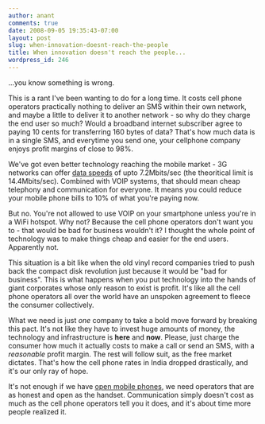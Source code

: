 ```yaml
---
author: anant
comments: true
date: 2008-09-05 19:35:43-07:00
layout: post
slug: when-innovation-doesnt-reach-the-people
title: When innovation doesn't reach the people...
wordpress_id: 246
---
```


...you know something is wrong.

This is a rant I've been wanting to do for a long time. It costs cell phone operators practically nothing to deliver an SMS within their own network, and maybe a little to deliver it to another network - so why do they charge the end user so much? Would a broadband internet subscriber agree to paying 10 cents for transferring 160 bytes of data? That's how much data is in a single SMS, and everytime you send one, your cellphone company enjoys profit margins of close to 98%.

We've got even better technology reaching the mobile market - 3G networks can offer [data speeds](http://en.wikipedia.org/wiki/HSDPA) of upto 7.2Mbits/sec (the theoritical limit is 14.4Mbits/sec). Combined with VOIP systems, that should mean cheap telephony and communication for everyone. It means you could reduce your mobile phone bills to 10% of what you're paying now.

But no. You're not allowed to use VOIP on your smartphone unless you're in a WiFi hotspot. Why not? Because the cell phone operators don't want you to - that would be bad for business wouldn't it? I thought the whole point of technology was to make things cheap and easier for the end users. Apparently not.

This situation is a bit like when the old vinyl record companies tried to push back the compact disk revolution just because it would be "bad for business". This is what happens when you put technology into the hands of giant corporates whose only reason to exist is profit. It's like all the cell phone operators all over the world have an unspoken agreement to fleece the consumer collectively.

What we need is just _one_ company to take a bold move forward by breaking this pact. It's not like they have to invest huge amounts of money, the technology and infrastructure is **here** and **now**. Please, just charge the consumer how much it actually costs to make a call or send an SMS, with a _reasonable_ profit margin. The rest will follow suit, as the free market dictates. That's how the cell phone rates in India dropped drastically, and it's our only ray of hope.

It's not enough if we have [open mobile phones](http://www.openmoko.com/), we need operators that are as honest and open as the handset. Communication simply doesn't cost as much as the cell phone operators tell you it does, and it's about time more people realized it.
